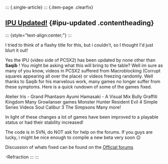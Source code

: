 ::: {.single-article}
::: {.item-page .clearfix}
## [IPU Updated!](/130-ipu-updated.html) {#ipu-updated .contentheading}

::: {style="text-align:center;"}
:::

I tried to think of a flashy title for this, but i couldn't, so I
thought I'd just blurt it out!


Yes the IPU (video side of PCSX2) has been updated by none other than
**Saqib** ! You might be asking what this will bring to the table? Well
im sure as many of you know, videos in PCSX2 suffered from Macroblocking
(Corrupt squares appearing all over the place) or videos freezing
randomly. Well thanks to Saqib for his marvelous work, many games no
longer suffer from these symptoms. Here is a quick rundown of some of
the games fixed.

Atelier Iris - Grand Phantasm
Ayumi Hamasaki - A Visual Mix
Bully
Graffiti Kingdom
Many Growlanser games
Monster Hunter
Resident Evil 4
Simple Series Videos
Soul Calibur 3
The Simpsons
Many more!

In light of these changes a lot of games have been improved to a
playable status or had their stability increased!

The code is in SVN, do NOT ask for help on the forums. If you guys are
lucky, i might be nice enough to compile a new beta very soon
😉

Discussion of whats fixed can be found on the [Official
forums](http://forums.ngemu.com/showthread.php?p=718442#post718442)

-Refraction
:::
:::
